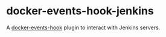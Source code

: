 # docker-events-hook-jenkins
A [docker-events-hook](https://github.com/yp-engineering/docker-events-hook) plugin to interact with Jenkins servers.
